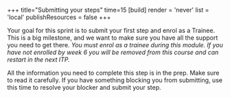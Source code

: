 +++
title="Submitting your steps"
time=15
[build]
  render = 'never'
  list = 'local'
  publishResources = false
+++

Your goal for this sprint is to submit your first step and enrol as a Trainee. This is a big milestone, and we want to make sure you have all the support you need to get there. _You must enrol as a trainee during this module. If you have not enrolled by week 6 you will be removed from this course and can restart in the next ITP._

All the information you need to complete this step is in the prep. Make sure to read it carefully. If you have something blocking you from submitting, use this time to resolve your blocker and submit your step.
